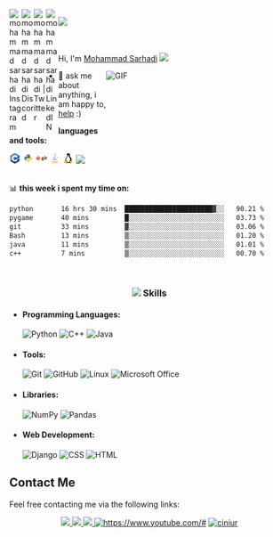 
<a href="https://www.instagram.com/0.mmd.0/">
  <img align="left" alt="mohammad sarhadi Instagram" width="22px" src="https://raw.githubusercontent.com/hussainweb/hussainweb/main/icons/instagram.png" />
</a>
<a href="https://discord.gg/#">
  <img align="left" alt="mohammad sarhadi Discord" width="22px" src="https://raw.githubusercontent.com/peterthehan/peterthehan/master/assets/discord.svg" />
</a>
<a href="https://twitter.com/thisismmd_">
  <img align="left" alt="mohammad sarhadi | Twitter" width="22px" src="https://raw.githubusercontent.com/peterthehan/peterthehan/master/assets/twitter.svg" />
</a>
<a href="https://www.linkedin.com/in/#/">
  <img align="left" alt="mohammad sarhadi LinkedIN" width="22px" src="https://raw.githubusercontent.com/peterthehan/peterthehan/master/assets/linkedin.svg" />
</a>

![](https://www.mmdw.ir/)

<br />

Hi, I'm [Mohammad Sarhadi](https://www.mmdw.ir/)
<img src="https://media.giphy.com/media/hvRJCLFzcasrR4ia7z/giphy.gif" width="25px"> 




  <img align="right" alt="GIF" src="https://github.com/abhisheknaiidu/abhisheknaiidu/blob/master/code.gif" width="330" height="150" />
 
- 💬 ask me about anything, i am happy to, [help](mailto:mmdsarhadi@gmail.com) :)

**languages and tools:**  

<code><img height="20" src="https://raw.githubusercontent.com/github/explore/80688e429a7d4ef2fca1e82350fe8e3517d3494d/topics/cpp/cpp.png"></code>
<code><img height="20" src="https://raw.githubusercontent.com/github/explore/80688e429a7d4ef2fca1e82350fe8e3517d3494d/topics/python/python.png"></code>
<code><img height="20" src="https://raw.githubusercontent.com/github/explore/80688e429a7d4ef2fca1e82350fe8e3517d3494d/topics/git/git.png"></code>
<code><img height="20" src="https://raw.githubusercontent.com/github/explore/80688e429a7d4ef2fca1e82350fe8e3517d3494d/topics/java/java.png"></code>
<code><img height="20" src="https://raw.githubusercontent.com/github/explore/80688e429a7d4ef2fca1e82350fe8e3517d3494d/topics/linux/linux.png"></code>
<img src="https://user-images.githubusercontent.com/73097560/115834477-dbab4500-a447-11eb-908a-139a6edaec5c.gif"><br><br>


📊 **this week i spent my time on:**
<!--START_SECTION:waka-->

```text
python       16 hrs 30 mins  ██████████████████████▓░░   90.21 %
pygame       40 mins         █░░░░░░░░░░░░░░░░░░░░░░░░   03.73 %
git          33 mins         ▓░░░░░░░░░░░░░░░░░░░░░░░░   03.06 %
Bash         13 mins         ▒░░░░░░░░░░░░░░░░░░░░░░░░   01.20 %
java         11 mins         ▒░░░░░░░░░░░░░░░░░░░░░░░░   01.01 %
c++          7 mins          ▒░░░░░░░░░░░░░░░░░░░░░░░░   00.70 %
```
<!--END_SECTION:waka-->
<br />

 <h3 align="center"><img src="https://media.giphy.com/media/WUlplcMpOCEmTGBtBW/giphy.gif" width="45"> Skills</h3>


- #### Programming Languages:
  <img alt="Python" src="https://img.shields.io/badge/python-%2314354C.svg?style=for-the-badge&logo=python&logoColor=white"/>
  <img alt="C++" src="https://img.shields.io/badge/c++-%2300599C.svg?style=for-the-badge&logo=c%2B%2B&logoColor=white"/>
  <img alt="Java" src="https://img.shields.io/badge/java-%23ED8B00.svg?style=for-the-badge&logo=java&logoColor=white"/>

- #### Tools:
  <img alt="Git" src="https://img.shields.io/badge/git-%23F05033.svg?style=for-the-badge&logo=git&logoColor=white"/>
  <img alt="GitHub" src="https://img.shields.io/badge/github-%23121011.svg?style=for-the-badge&logo=github&logoColor=white"/>
  <img alt="Linux" src="https://img.shields.io/badge/Linux-FCC624?style=for-the-badge&logo=linux&logoColor=black">
  <img alt="Microsoft Office" src="https://img.shields.io/badge/Microsoft_Office-D83B01?style=for-the-badge&logo=microsoft-office&logoColor=white" />

- #### Libraries:
  <img alt="NumPy" src="https://img.shields.io/badge/numpy-%23013243.svg?style=for-the-badge&logo=numpy&logoColor=white"/>
  <img alt="Pandas" src="https://img.shields.io/badge/pandas-%23150458.svg?style=for-the-badge&logo=pandas&logoColor=white"/>

- #### Web Development:
  <img alt="Django" src="https://img.shields.io/badge/django-%23092E20.svg?style=for-the-badge&logo=django&logoColor=white">
    <img alt="CSS" src="https://img.shields.io/badge/CSS3-1572B6?style=for-the-badge&logo=css3&logoColor=white" />
  <img alt="HTML" src="https://img.shields.io/badge/HTML5-E34F26?style=for-the-badge&logo=html5&logoColor=white" />

## Contact Me

Feel free contacting me via the following links:

<div align="center">
        <a href="https://www.linkedin.com/in/#/">
            <img src="https://img.icons8.com/color/50/000000/linkedin.png" width=40/>
        </a>
        <a href="https://twitter.com/">
            <img src="https://img.icons8.com/color/50/000000/twitter.png" width=32/> 
         <a href="https://#.github.io/">
            <img src="https://img.icons8.com/fluency/50/000000/resume-website.png" width=40/>
        </a>
        <a href="https://www.youtube.com/c/https://www.youtube.com/#" target="blank"><img src="https://raw.githubusercontent.com/rahuldkjain/github-profile-readme-generator/master/src/images/icons/Social/youtube.svg" alt="https://www.youtube.com/#" height="40" width="40" /></a>
        <a href="https://kaggle.com/#" target="blank"><img  src="https://raw.githubusercontent.com/rahuldkjain/github-profile-readme-generator/master/src/images/icons/Social/kaggle.svg" alt="ciniur" height="40" width="40" /></a>
</p>
